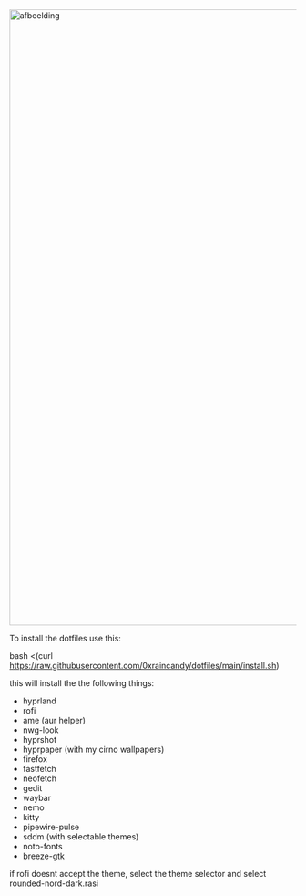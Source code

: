 <img width="1920" height="1080" alt="afbeelding" src="https://github.com/user-attachments/assets/fa717683-0413-42b7-8f5a-3569f7f6ec6d" />

To install the dotfiles use this:

bash <(curl https://raw.githubusercontent.com/0xraincandy/dotfiles/main/install.sh)

this will install the the following things:
- hyprland
- rofi
- ame (aur helper)
- nwg-look
- hyprshot
- hyprpaper (with my cirno wallpapers)
- firefox
- fastfetch
- neofetch
- gedit
- waybar
- nemo
- kitty
- pipewire-pulse
- sddm (with selectable themes)
- noto-fonts
- breeze-gtk

if rofi doesnt accept the theme, select the theme selector and select rounded-nord-dark.rasi
